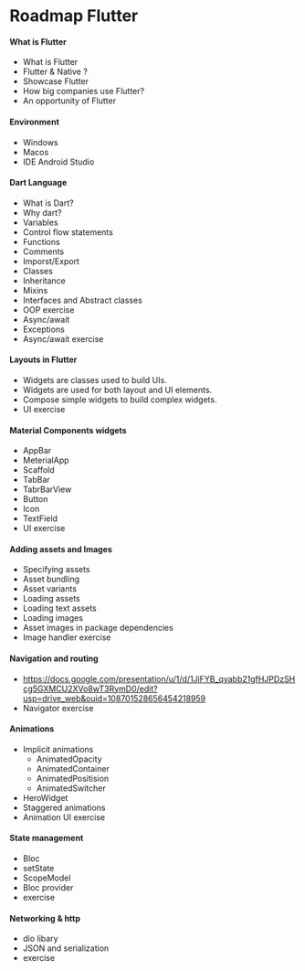 # Roadmap Flutter
#### What is Flutter

  - What is Flutter
  - Flutter & Native ?
  - Showcase Flutter
  - How big companies use Flutter?
  - An opportunity of Flutter
#### Environment
  - Windows
  - Macos
  - IDE Android Studio
#### Dart Language

  - What is Dart?
  - Why dart?
  - Variables
  - Control flow statements
  - Functions
  - Comments
  - Imporst/Export
  - Classes
  - Inheritance
  - Mixins
  - Interfaces and Abstract classes
  - OOP exercise
  - Async/await
  - Exceptions
  - Async/await exercise
#### Layouts in Flutter
  - Widgets are classes used to build UIs.
  - Widgets are used for both layout and UI elements.
  - Compose simple widgets to build complex widgets.
  - UI exercise
#### Material Components widgets
  - AppBar
  - MeterialApp
  - Scaffold
  - TabBar
  - TabrBarView
  - Button
  - Icon
  - TextField
  - UI exercise
#### Adding assets and Images
  - Specifying assets
  - Asset bundling
  - Asset variants
  - Loading assets
  - Loading text assets
  - Loading images
  - Asset images in package dependencies
  - Image handler exercise
#### Navigation and routing
   - https://docs.google.com/presentation/u/1/d/1JiFYB_qyabb21gfHJPDzSHcg5GXMCU2XVo8wT3RymD0/edit?usp=drive_web&ouid=108701528656454218959
   - Navigator exercise
#### Animations
  - Implicit animations
    - AnimatedOpacity
    - AnimatedContainer
    - AnimatedPositision
    - AnimatedSwitcher
  - HeroWidget
  - Staggered animations
  - Animation UI exercise
#### State management
  - Bloc
  - setState
  - ScopeModel
  - Bloc provider
  - exercise
#### Networking & http
  - dio libary
  - JSON and serialization
  - exercise

